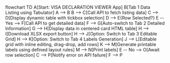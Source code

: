 flowchart TD
    A[Start: VISA DECLARATION VIEWER App]
    B[Tab 1 Data Listing using Tabulator]
    A --> B
    B --> C[Call API to fetch listing data]
    C --> D[Display dynamic table with tickbox selection]
    D --> E{Row Selected?}
    E -- Yes --> F[Call API to get detailed data]
    F --> G[Auto-switch to Tab 2 Detailed Information]
    G --> H[Display data in centered card HTML table]
    H --> I[Download XLSX export button]
    H --> J[Option: Switch to Tab 3 Editable Grid]
    H --> K[Option: Switch to Tab 4 Labels Generation]
    J --> L[Editable grid with inline editing, drag-drop, add rows]
    K --> M[Generate printable labels using defined layout rules]
    M --> N[Print labels]
    E -- No --> O[Await row selection]
    C --> P[Notify error on API failure]
    F --> P